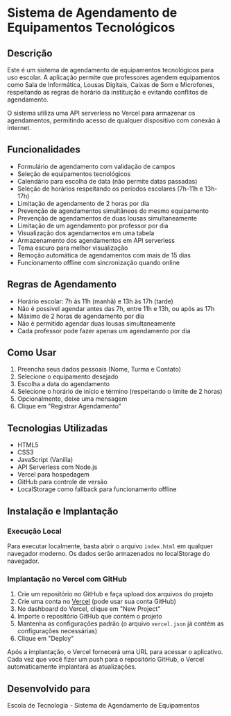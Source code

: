 # Sistema de Agendamento de Equipamentos Tecnológicos

## Descrição

Este é um sistema de agendamento de equipamentos tecnológicos para uso escolar. A aplicação permite que professores agendem equipamentos como Sala de Informática, Lousas Digitais, Caixas de Som e Microfones, respeitando as regras de horário da instituição e evitando conflitos de agendamento.

O sistema utiliza uma API serverless no Vercel para armazenar os agendamentos, permitindo acesso de qualquer dispositivo com conexão à internet.

## Funcionalidades

- Formulário de agendamento com validação de campos
- Seleção de equipamentos tecnológicos
- Calendário para escolha de data (não permite datas passadas)
- Seleção de horários respeitando os períodos escolares (7h-11h e 13h-17h)
- Limitação de agendamento de 2 horas por dia
- Prevenção de agendamentos simultâneos do mesmo equipamento
- Prevenção de agendamentos de duas lousas simultaneamente
- Limitação de um agendamento por professor por dia
- Visualização dos agendamentos em uma tabela
- Armazenamento dos agendamentos em API serverless
- Tema escuro para melhor visualização
- Remoção automática de agendamentos com mais de 15 dias
- Funcionamento offline com sincronização quando online

## Regras de Agendamento

- Horário escolar: 7h às 11h (manhã) e 13h às 17h (tarde)
- Não é possível agendar antes das 7h, entre 11h e 13h, ou após as 17h
- Máximo de 2 horas de agendamento por dia
- Não é permitido agendar duas lousas simultaneamente
- Cada professor pode fazer apenas um agendamento por dia

## Como Usar

1. Preencha seus dados pessoais (Nome, Turma e Contato)
2. Selecione o equipamento desejado
3. Escolha a data do agendamento
4. Selecione o horário de início e término (respeitando o limite de 2 horas)
5. Opcionalmente, deixe uma mensagem
6. Clique em "Registrar Agendamento"

## Tecnologias Utilizadas

- HTML5
- CSS3
- JavaScript (Vanilla)
- API Serverless com Node.js
- Vercel para hospedagem
- GitHub para controle de versão
- LocalStorage como fallback para funcionamento offline

## Instalação e Implantação

### Execução Local

Para executar localmente, basta abrir o arquivo `index.html` em qualquer navegador moderno. Os dados serão armazenados no localStorage do navegador.

### Implantação no Vercel com GitHub

1. Crie um repositório no GitHub e faça upload dos arquivos do projeto
2. Crie uma conta no [Vercel](https://vercel.com) (pode usar sua conta GitHub)
3. No dashboard do Vercel, clique em "New Project"
4. Importe o repositório GitHub que contém o projeto
5. Mantenha as configurações padrão (o arquivo `vercel.json` já contém as configurações necessárias)
6. Clique em "Deploy"

Após a implantação, o Vercel fornecerá uma URL para acessar o aplicativo. Cada vez que você fizer um push para o repositório GitHub, o Vercel automaticamente implantará as atualizações.

## Desenvolvido para

Escola de Tecnologia - Sistema de Agendamento de Equipamentos